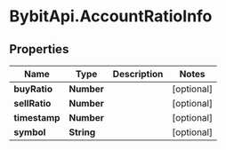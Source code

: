 # BybitApi.AccountRatioInfo

## Properties
Name | Type | Description | Notes
------------ | ------------- | ------------- | -------------
**buyRatio** | **Number** |  | [optional] 
**sellRatio** | **Number** |  | [optional] 
**timestamp** | **Number** |  | [optional] 
**symbol** | **String** |  | [optional] 


